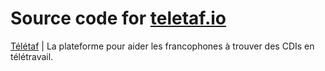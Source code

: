 # Source code for [teletaf.io](https://teletaf.io)

[Télétaf](https://teletaf.io) | La plateforme pour aider les francophones à trouver des CDIs en télétravail.
